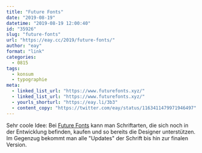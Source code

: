 ```yaml
---
title: "Future Fonts"
date: "2019-08-19"
datetime: "2019-08-19 12:00:40"
id: "35926"
slug: "future-fonts"
url: "https://eay.cc/2019/future-fonts/"
author: "eay"
format: "link"
categories:
  - 0815
tags:
  - konsum
  - typographie
meta:
  - linked_list_url: "https://www.futurefonts.xyz/"
  - linked_list_url: "https://www.futurefonts.xyz/"
  - yourls_shorturl: "https://eay.li/3b3"
  - content_copy: "https://twitter.com/eay/status/1163411479971946497"
---
```


Sehr coole Idee: Bei [Future Fonts](https://www.futurefonts.xyz/) kann man Schriftarten, die sich noch in der Entwicklung befinden, kaufen und so bereits die Designer unterstützen. Im Gegenzug bekommt man alle "Updates" der Schrift bis hin zur finalen Version.
